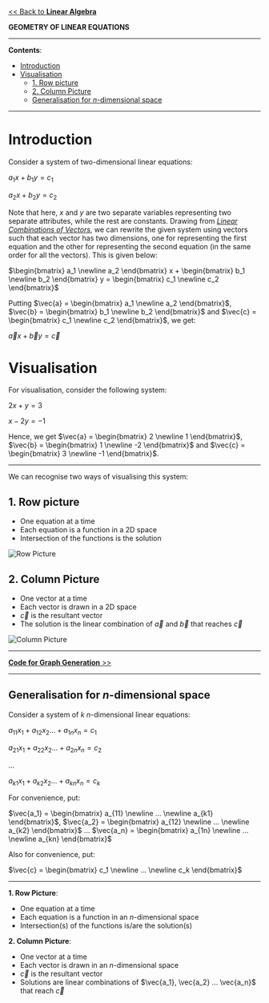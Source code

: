 <head>
  <script>
    MathJax = {tex: {inlineMath: [['$', '$']]}};
  </script>
  <script id="MathJax-script" async
    src="https://cdn.jsdelivr.net/npm/mathjax@3/es5/tex-chtml.js">
  </script>
</head>

[<< Back to **Linear Algebra**](https://pranav-gopalkrishna.github.io/mathematics/linear-algebra)

**GEOMETRY OF LINEAR EQUATIONS**

---

**Contents**:

- [Introduction](#introduction)
- [Visualisation](#visualisation)
  - [1. Row picture](#1-row-picture)
  - [2. Column Picture](#2-column-picture)
  - [Generalisation for $n$-dimensional space](#generalisation-for-n-dimensional-space)

---

# Introduction
Consider a system of two-dimensional linear equations:

$a_1x + b_1y = c_1$

$a_2x + b_2y = c_2$

Note that here, $x$ and $y$ are two separate variables representing two separate attributes, while the rest are constants. Drawing from [_Linear Combinations of Vectors_](https://pranav-gopalkrishna.github.io/mathematics/linear-algebra/linear-combos-of-vectors.html), we can rewrite the given system using vectors such that each vector has two dimensions, one for representing the first equation and the other for representing the second equation (in the same order for all the vectors). This is given below:

$\begin{bmatrix} a_1 \newline a_2 \end{bmatrix} x + \begin{bmatrix} b_1 \newline b_2 \end{bmatrix} y = \begin{bmatrix} c_1 \newline c_2 \end{bmatrix}$

Putting $\vec{a} = \begin{bmatrix} a_1 \newline a_2 \end{bmatrix}$, $\vec{b} = \begin{bmatrix} b_1 \newline b_2 \end{bmatrix}$ and $\vec{c} = \begin{bmatrix} c_1 \newline c_2 \end{bmatrix}$, we get:

$\vec{a} x + \vec{b} y = \vec{c}$

# Visualisation
For visualisation, consider the following system:

$2x + y = 3$

$x - 2y = -1$

Hence, we get $\vec{a} = \begin{bmatrix} 2 \newline 1 \end{bmatrix}$, $\vec{b} = \begin{bmatrix} 1 \newline -2 \end{bmatrix}$ and $\vec{c} = \begin{bmatrix} 3 \newline -1 \end{bmatrix}$.

---

We can recognise two ways of visualising this system:

## 1. Row picture

- One equation at a time
- Each equation is a function in a 2D space
- Intersection of the functions is the solution

![Row Picture](https://pranav-gopalkrishna.github.io/mathematics/linear-algebra/geometry-of-linear-equations/row-picture.png)

## 2. Column Picture

- One vector at a time
- Each vector is drawn in a 2D space
- $\vec{c}$ is the resultant vector
- The solution is the linear combination of $\vec{a}$ and $\vec{b}$ that reaches $\vec{c}$

![Column Picture](https://pranav-gopalkrishna.github.io/mathematics/linear-algebra/geometry-of-linear-equations/column-picture.png)

---

[**Code for Graph Generation** >>](https://pranav-gopalkrishna.github.io/mathematics/linear-algebra/geometry-of-linear-equations/graph_generation.html)

---

## Generalisation for $n$-dimensional space
Consider a system of $k$ $n$-dimensional linear equations:

$a_{11}x_1 + a_{12}x_2 ... + a_{1n}x_n = c_1$

$a_{21}x_1 + a_{22}x_2 ... + a_{2n}x_n = c_2$

...

$a_{k1}x_1 + a_{k2}x_2 ... + a_{kn}x_n = c_k$

For convenience, put:

$\vec{a_1} = \begin{bmatrix} a_{11} \newline ... \newline a_{k1} \end{bmatrix}$, $\vec{a_2} = \begin{bmatrix} a_{12} \newline ... \newline a_{k2} \end{bmatrix}$ ... $\vec{a_n} = \begin{bmatrix} a_{1n} \newline ... \newline a_{kn} \end{bmatrix}$

Also for convenience, put:

$\vec{c} = \begin{bmatrix} c_1 \newline ... \newline c_k \end{bmatrix}$

---

**1. Row Picture**:

- One equation at a time
- Each equation is a function in an $n$-dimensional space
- Intersection(s) of the functions is/are the solution(s)

**2. Column Picture**:

- One vector at a time
- Each vector is drawn in an $n$-dimensional space
- $\vec{c}$ is the resultant vector
- Solutions are linear combinations of $\vec{a_1}, \vec{a_2} ... \vec{a_n}$ that reach $\vec{c}$